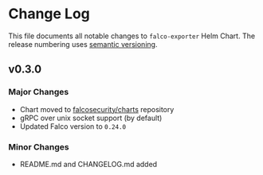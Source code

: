 # Change Log

This file documents all notable changes to `falco-exporter` Helm Chart. The release
numbering uses [semantic versioning](http://semver.org).

## v0.3.0

### Major Changes

* Chart moved to [falcosecurity/charts](https://github.com/falcosecurity/charts) repository
* gRPC over unix socket support (by default)
* Updated Falco version to `0.24.0`

### Minor Changes

* README.md and CHANGELOG.md added